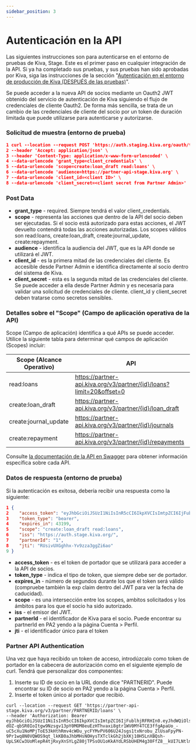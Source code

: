 ```yaml
---
sidebar_position: 3
---
```


# Autenticación en la API

Las siguientes instrucciones son para autenticarse en el entorno de pruebas de Kiva, Stage. Este es el primer paso en cualquier integración de la API. Si ya ha completado sus pruebas, y sus pruebas han sido aprobadas por Kiva, siga las instrucciones de la sección "[Autenticación en el entorno de producción de Kiva (DESPUÉS de las pruebas)](/docs/overview/after_testing)".

Se puede acceder a la nueva API de socios mediante un Oauth2 JWT obtenido del servicio de autenticación de Kiva siguiendo el flujo de credenciales de cliente Oauth2. De forma más sencilla, se trata de un cambio de las credenciales de cliente del socio por un token de duración limitada que puede utilizarse para autenticarse y autorizarse.

### Solicitud de muestra (entorno de prueba)

```json
1 curl --location --request POST 'https://auth.staging.kiva.org/oauth/token' \
2 --header 'Accept: application/json' \
3 --header 'Content-Type: application/x-www-form-urlencoded' \
4 --data-urlencode 'grant_type=client_credentials' \
5 --data-urlencode 'scope=create:loan_draft read:loans' \
6 --data-urlencode 'audience=https://partner-api-stage.kiva.org' \
7 --data-urlencode 'client_id=<client ID>' \
8 --data-urlencode 'client_secret=<client secret from Partner Admin>'
```

### Post Data
* **grant_type** - required. Siempre tendrá el valor client_credentials.
* **scope** - representa las acciones que dentro de la API del socio deben ser ejecutadas. Si el socio está autorizado para estas acciones, el JWT devuelto contendrá todas las acciones autorizadas. Los scopes válidos son read:loans, create:loan_draft, create:journal_update, create:repayment.
* **audience** - identifica la audiencia del JWT, que es la API donde se utilizará el JWT.
* **client_id** - es la primera mitad de las credenciales del cliente. Es accesible desde Partner Admin e identifica directamente al socio dentro del sistema de Kiva.
* **client_secret** - esta es la segunda mitad de las credenciales del cliente. Se puede acceder a ella desde Partner Admin y es necesaria para validar una solicitud de credenciales de cliente. client_id y client_secret deben tratarse como secretos sensibles.

### Detalles sobre el "Scope" (Campo de aplicación operativa de la API)

Scope (Campo de aplicación) identifica a qué APIs se puede acceder. Utilice la siguiente tabla para determinar qué campos de aplicación (Scopes) incluir:

| Scope (Alcance Operativo)                                                      | API                                                                     |  
|------------------------------------------------------------|-------------------------------------------------------------------------|
| read:loans | https://partner-api.kiva.org/v3/partner/{id}/loans?limit=20&offset=0  |    
| create:loan_draft | https://partner-api.kiva.org/v3/partner/{id}/loan_draft               |    
| create:journal_update                                                 | https://partner-api.kiva.org/v3/partner/{id}/journals                 |    
| create:repayment                                                  | https://partner-api.kiva.org/v3/partner/{id}/repayments |

Consulte [la documentación de la API en Swagger](https://partner-api-stage.kiva.org/swagger-ui/) para obtener información específica sobre cada API.

### Datos de respuesta (entorno de prueba)
Si la autenticación es exitosa, debería recibir una respuesta como la siguiente:

```json
1 {
2    "access_token": "eyJhbGciOiJSUzI1NiIsInR5cCI6IkpXVCIsImtpZCI6IjFublhjRFRHIn0.eyJhdWQiOlsiaHR0cHM6Ly9wYXJ0bmVyLWFwaS5rMS5raXZhLm9yZyJdLCJzY29wZSI6WyJjcmVhdGU6bG9hbl9kcmFmdCIsInJlYWQ6bG9hbnMiXSwiaXNzIjoiaHR0cHM6Ly9hdXRoLmsxLmtpdmEub3JnLyIsInBhcnRuZXJJZCI6IjEiLCJleHAiOjE2MDIxNTY2MTgsImp0aSI6IlJVc2l2VVhHZ2hoeC1Zdjl6emEzZ2daaTZhbyIsImNsaWVudF9pZCI6IlFEMmxPRzZMbTN2RWQ5QTZEdVh3eFJWOE1OMEp6cDVreSJ9.U_tCMX5ra7Q0NFwr1FKlgqCBEmlprY-PuWRv6bNzEREtJABh0hBr-zEKXQEhHYTpHjjNquOHK7Q8hnQ30IVVhE6jXUO8_OgRfmczlQ8sDkRzmx5PTc99my0bs6zn8owRfEEwBGJcvNt_oT8iRASnlij99d7dozTFguBnT7_hauXoq2C4DFmRx3rjfnCbI9G7Ue_4Gh3jnF7VYI9HefLvYHBCS0SP3a-QqNuR5w1itRevj8KOIhC5lKuJn22cRXW9PQL3G9XGyK0h8sFZj7blhLETMLFAHbrWFUGzawEBAeLQbQhvvu78dp0RzgY0OvS2XXzTgxpg0TcgsrWuDdjFAA",
3    "token_type": "bearer",
4    "expires_in": 43199,
5    "scope": "create:loan_draft read:loans",
6    "iss": "https://auth.stage.kiva.org/",
7    "partnerId": "1",
8    "jti": "RUsivUXGghhx-Yv9zza3ggZi6ao"
9 }
```

* **access_token** - es el token de portador que se utilizará para acceder a la API de socios.
* **token_type** - indica el tipo de token, que siempre debe ser de portador.
* **expires_in** - número de segundos durante los que el token será válido (compruebe también la exp claim dentro del JWT para ver la fecha de caducidad).
* **scope** - es una intersección entre los scopes, ambitos solicitados y los ámbitos para los que el socio ha sido autorizado.
* **iss** - el emisor del JWT.
* **partnerId** - el identificador de Kiva para el socio. Puede encontrar su partnerId en PA2 yendo a la página Cuenta > Perfil.
* **jti** - el identificador único para el token


### Partner API Authentication
Una vez que haya recibido un token de acceso, introdúzcalo como token de portador en la cabecera de autorización como en el siguiente ejemplo de curl. Tendrá que personalizar dos componentes:
1. Inserte su ID de socio en la URL donde dice "PARTNERID". Puede encontrar su ID de socio en PA2 yendo a la página Cuenta > Perfil.
2. Inserte el token único al portador que recibió.

```
curl --location --request GET 'https://partner-api-stage.kiva.org/v3/partner/PARTNERID/loans' \
--header 'Authorization: Bearer eyJhbGciOiJSUzI1NiIsInR5cCI6IkpXVCIsImtpZCI6IjFublhjRFRHIn0.eyJhdWQiOlsiaHR0cHM6Ly9wYXJ0bmVyLWFwaS5rMS5raXZhLm9yZyJdLCJzY29wZSI6WyJjcmVhdGU6bG9hbl9kcmFmdCIsInJlYWQ6bG9hbnMiXSwiaXNzIjoiaHR0cHM6Ly9hdXRoLmsxLmtpdmEub3JnLyIsInBhcnRuZXJJZCI6IjEiLCJleHAiOjE2MDIyMjA0MTYsImp0aSI6IlpldUt0WTZXQU5VU2lWai1EZTVtZE5nRnFGSSIsImNsaWVudF9pZCI6IlFEMmxPRzZMbTN2RWQ5QTZEdVh3eFJWOE1OMEp6cDVreSJ9.mdOHScBFzkKribTjFCfUG_BrzrDELFgznvp7OPwDvE_-dOZ-qbSR0IoItgw9Nzsgv13pY0MOM8euEzHThvaxi8gtr1WV0MY4TCE3ffgApaUo_-uC5cXu1NoMPjToE53kHthRmv4cWOu_ycFYMvPV606U24Jsgs1txNrobu_ZlUsaFpyPN-9Pr1wq8N0VQWOS9qt_lkKB0aJhbMHsNOHysTXTclkGh2jbXKj10H5LnXBQsh-UpLSKCw3UoMlepR4tjRxyXnSYLgZ80jTPSsOU1oKkAYdLRSbUHEM4g30FfZ8__kUI7LNtlmuVWYNV3ZVn0yxLO1wSu4n31TsIZUX_Ag
```